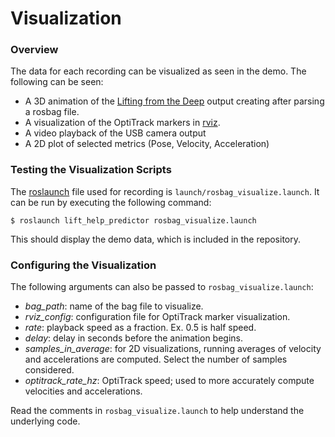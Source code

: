 # Visualization

### Overview 
The data for each recording can be visualized as seen in the demo. The following can be seen: 

* A 3D animation of the [Lifting from the Deep](https://github.com/DenisTome/Lifting-from-the-Deep-release) output creating after parsing a rosbag file. 
* A visualization of the OptiTrack markers in [rviz](http://wiki.ros.org/rviz). 
* A video playback of the USB camera output 
* A 2D plot of selected metrics (Pose, Velocity, Acceleration)  

### Testing the Visualization Scripts
The [roslaunch](http://wiki.ros.org/roslaunch) file used for recording is ```launch/rosbag_visualize.launch```. It can be run by executing the following command: 

```
$ roslaunch lift_help_predictor rosbag_visualize.launch 
``` 

This should display the demo data, which is included in the repository. 

### Configuring the Visualization 
The following arguments can also be passed to ```rosbag_visualize.launch```: 

* *bag_path*: name of the bag file to visualize. 
* *rviz_config*: configuration file for OptiTrack marker visualization. 
* *rate*: playback speed as a fraction. Ex. 0.5 is half speed. 
* *delay*: delay in seconds before the animation begins.
* *samples_in_average*: for 2D visualizations, running averages of velocity and accelerations are computed. Select the number of samples considered. 
* *optitrack_rate_hz*: OptiTrack speed; used to more accurately compute velocities and accelerations. 

Read the comments in ```rosbag_visualize.launch``` to help understand the underlying code.  


